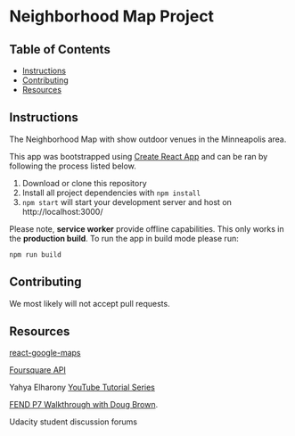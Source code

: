 # Neighborhood Map Project

## Table of Contents

* [Instructions](#instructions)
* [Contributing](#contributing)
* [Resources](#resources)


## Instructions

The Neighborhood Map with show outdoor venues in the Minneapolis area.

This app was bootstrapped using [Create React App](https://github.com/facebookincubator/create-react-app) and can be ran by following the process listed below.

1. Download or clone this repository
2. Install all project dependencies with `npm install`
3. `npm start` will start your development server and host on http://localhost:3000/

Please note, **service worker** provide offline capabilities. This only works in the **production build**. To run the app in build mode please run:
```
npm run build
```
## Contributing

We most likely will not accept pull requests.

## Resources

[react-google-maps](https://tomchentw.github.io/react-google-maps/)

[Foursquare API](https://foursquare.com/developers/apps)

Yahya Elharony [YouTube Tutorial Series](https://youtu.be/ywdxLNjhBYw)

[FEND P7 Walkthrough with Doug Brown](https://www.youtube.com/watch?v=NVAVLCJwAAo&t=682s).

Udacity student discussion forums
